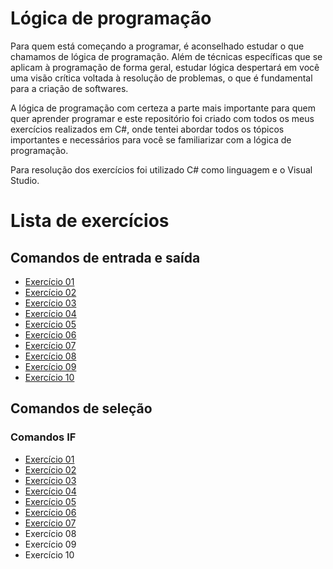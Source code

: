# Lógica de programação

Para quem está começando a programar, é aconselhado estudar o que chamamos de lógica de programação. Além de técnicas específicas que se aplicam à programação de forma geral, estudar lógica despertará em você uma visão crítica voltada à resolução de problemas, o que é fundamental para a criação de softwares.

A lógica de programação com certeza a parte mais importante para quem quer aprender programar e este repositório foi criado com todos os meus exercícios realizados em C#, onde tentei abordar todos os tópicos importantes e necessários para você se familiarizar com a lógica de programação.

Para resolução dos exercícios foi utilizado C# como linguagem e o Visual Studio.

# Lista de exercícios

## Comandos de entrada e saída

* [Exercício 01](https://github.com/alexandredorea/Exercicios/tree/master/01.%20L%C3%B3gica%20de%20Programa%C3%A7%C3%A3o/01.%20Comandos%20IO/Algoritmo.IO.Exercicio01)
* [Exercício 02](https://github.com/alexandredorea/Exercicios/tree/master/01.%20L%C3%B3gica%20de%20Programa%C3%A7%C3%A3o/01.%20Comandos%20IO/Algoritmo.IO.Exercicio02)
* [Exercício 03](https://github.com/alexandredorea/Exercicios/tree/master/01.%20L%C3%B3gica%20de%20Programa%C3%A7%C3%A3o/01.%20Comandos%20IO/Algoritmo.IO.Exercicio03)
* [Exercício 04](https://github.com/alexandredorea/Exercicios/tree/master/01.%20L%C3%B3gica%20de%20Programa%C3%A7%C3%A3o/01.%20Comandos%20IO/Algoritmo.IO.Exercicio04)
* [Exercício 05](https://github.com/alexandredorea/Exercicios/tree/master/01.%20L%C3%B3gica%20de%20Programa%C3%A7%C3%A3o/01.%20Comandos%20IO/Algoritmo.IO.Exercicio05)
* [Exercício 06](https://github.com/alexandredorea/Exercicios/tree/master/01.%20L%C3%B3gica%20de%20Programa%C3%A7%C3%A3o/01.%20Comandos%20IO/Algoritmo.IO.Exercicio06)
* [Exercício 07](https://github.com/alexandredorea/Exercicios/tree/master/01.%20L%C3%B3gica%20de%20Programa%C3%A7%C3%A3o/01.%20Comandos%20IO/Algoritmo.IO.Exercicio07)
* [Exercício 08](https://github.com/alexandredorea/Exercicios/tree/master/01.%20L%C3%B3gica%20de%20Programa%C3%A7%C3%A3o/01.%20Comandos%20IO/Algoritmo.IO.Exercicio08)
* [Exercício 09](https://github.com/alexandredorea/Exercicios/tree/master/01.%20L%C3%B3gica%20de%20Programa%C3%A7%C3%A3o/01.%20Comandos%20IO/Algoritmo.IO.Exercicio09)
* [Exercício 10](https://github.com/alexandredorea/Exercicios/tree/master/01.%20L%C3%B3gica%20de%20Programa%C3%A7%C3%A3o/01.%20Comandos%20IO/Algoritmo.IO.Exercicio10)


## Comandos de seleção

### Comandos IF

* [Exercício 01](https://github.com/alexandredorea/Exercicios/tree/master/01.%20L%C3%B3gica%20de%20Programa%C3%A7%C3%A3o/02.%20Comandos%20Sele%C3%A7%C3%A3o/Algoritmo.Selecao.Exercicio01)
* [Exercício 02](https://github.com/alexandredorea/Exercicios/tree/master/01.%20L%C3%B3gica%20de%20Programa%C3%A7%C3%A3o/02.%20Comandos%20Sele%C3%A7%C3%A3o/Algoritmo.Selecao.Exercicio02)
* [Exercício 03](https://github.com/alexandredorea/Exercicios/tree/master/01.%20L%C3%B3gica%20de%20Programa%C3%A7%C3%A3o/02.%20Comandos%20Sele%C3%A7%C3%A3o/Algoritmo.Selecao.Exercicio03)
* [Exercício 04](https://github.com/alexandredorea/Exercicios/tree/master/01.%20L%C3%B3gica%20de%20Programa%C3%A7%C3%A3o/02.%20Comandos%20Sele%C3%A7%C3%A3o/Algoritmo.Selecao.Exercicio04)
* [Exercício 05](https://github.com/alexandredorea/Exercicios/tree/master/01.%20L%C3%B3gica%20de%20Programa%C3%A7%C3%A3o/02.%20Comandos%20Sele%C3%A7%C3%A3o/Algoritmo.Selecao.Exercicio05)
* [Exercício 06](https://github.com/alexandredorea/Exercicios/tree/master/01.%20L%C3%B3gica%20de%20Programa%C3%A7%C3%A3o/02.%20Comandos%20Sele%C3%A7%C3%A3o/Algoritmo.Selecao.Exercicio06)
* [Exercício 07](https://github.com/alexandredorea/Exercicios/tree/master/01.%20L%C3%B3gica%20de%20Programa%C3%A7%C3%A3o/02.%20Comandos%20Sele%C3%A7%C3%A3o/Algoritmo.Selecao.Exercicio07)
* Exercício 08
* Exercício 09
* Exercício 10
